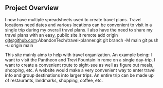 ## Project Overview
I now have multiple spreadsheets used to create travel plans. Travel locations need dates and various locations can be 
convenient to visit in a single trip during my overall travel plans. 
I also have the need to share my travel plans with an easy, public site.it remote add origin git@github.com:AbandonTech/travel-planner.git
git branch -M main
git push -u origin main

This site mainly aims to help with travel organization. An example being:
I want to visit the Pantheon and Trevi Fountain in rome on a single day-trip. I want to create a convenient route to 
sight-see as well as figure out meals, shopping, etc. A website would make a very convenient way to enter travel info
and group destinations into larger trips. An entire trip can be made up of restaurants, landmarks, shopping, coffee,
etc.